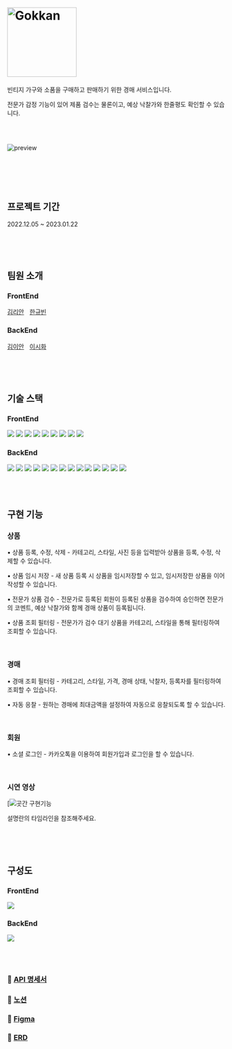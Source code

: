 # <img src="https://user-images.githubusercontent.com/78466780/213652916-5df85e69-d76a-459b-9452-7d0584e7e55b.png" alt="Gokkan" width="160px">

빈티지 가구와 소품을 구매하고 판매하기 위한 경매 서비스입니다. 

전문가 감정 기능이 있어 제품 검수는 물론이고, 예상 낙찰가와 한줄평도 확인할 수 있습니다.

</br>

</br>

![preview](https://github.com/lianKim/gokkan/assets/97217822/23e7992c-0dc8-4a61-b590-794986da7edc)

</br>

</br>

</br>

</br>

## 프로젝트 기간

2022.12.05 ~ 2023.01.22

</br>

</br>

</br>

## 팀원 소개

<h3>FrontEnd</h3>

[김리안](https://github.com/lianKim)ㅤ[한규빈](https://github.com/kyubhinhan)

<h3>BackEnd</h3>

[김이안](https://github.com/kormeian)ㅤ[이시화](https://github.com/roomdoor)

</br>

</br>

</br>

## 기술 스택

<section>
    <h3>FrontEnd</h3>
<div>
    <img src="https://img.shields.io/badge/HTML5-E34F26?&style=flat-square&logo=html5&logoColor=white">
    <img src="https://img.shields.io/badge/CSS-1572B6?&style=flat-square&logo=css3&logoColor=white">
    <img src="https://img.shields.io/badge/Typescript-3178C6?&style=flat-square&logo=typescript&logoColor=white">
    <img src="https://img.shields.io/badge/Vite-646CFF?&style=flat-square&logo=vite&logoColor=white">
    <img src="https://img.shields.io/badge/React-61DAFB?&style=flat-square&logo=react&logoColor=white">
    <img src="https://img.shields.io/badge/Styled Component-DB7093?&style=flat-square&logo=styledcomponents&logoColor=white">
    <img src="https://img.shields.io/badge/Jotai-lightgrey?&style=flat-square&logo=jotai&logoColor=white">
    <img src="https://img.shields.io/badge/Github Actions-2088FF?&style=flat-square&logo=githubactions&logoColor=white">
    <img src="https://img.shields.io/badge/Amazon S3-569A31?&style=flat-square&logo=amazons3&logoColor=white">
</div>
    <h3>BackEnd</h3>
<div>
    <img src="https://img.shields.io/badge/Java-ED8B00?style=flat-square&logo=coffeeScript&logoColor=white">
    <img src="https://img.shields.io/badge/Spring%20Boot-6DB33F?style=flat-square&logo=springBoot&logoColor=white">
    <img src="https://img.shields.io/badge/Spring%20Security-6DB33F?style=flat-sqaure&logo=springSecurity&logoColor=white">
    <img src="https://img.shields.io/badge/Spring%20Data%20Jpa-6DB33F?style=flat-sqaure&logoColor=white">
    <img src="https://img.shields.io/badge/OAuth2-EC1C24?style=flat-sqaure&logoColor=white">
    <img src="https://img.shields.io/badge/QueryDsl-5d9bb9?style=flat-sqaure&logoColor=white">
    <img src="https://img.shields.io/badge/MySQL-4479A1?style=flat-sqaure&logo=MySQL&logoColor=white">
    <img src="https://img.shields.io/badge/Redis-DC382D?style=flat-sqaure&logo=Redis&logoColor=white">
    <img src="https://img.shields.io/badge/Json%20Web%20Token-442e2e?style=flat-sqaure&logo=jSONWebTokens&logoColor=white">
    <img src="https://img.shields.io/badge/Swagger-85EA2D?style=flat-sqaure&logo=swagger&logoColor=white">
    <img src="https://img.shields.io/badge/-SockJS-lightgrey?style=flat-sqaure&logoColor=white">
    <img src="https://img.shields.io/badge/Stomp-3b5c6b?style=flat-sqaure&logoColor=white">
    <img src="https://img.shields.io/badge/Docker-2496ED?style=flat-sqaure&logo=Docker&logoColor=white">
    <img src="https://img.shields.io/badge/Jenkins-D24939?style=flat-sqaure&logo=Jenkins&logoColor=white">
</div>
</section>

</br>

</br>

</br>

## 구현 기능

### 상품

▪️ 상품 등록, 수정, 삭제 - 카테고리, 스타일, 사진 등을 입력받아 상품을 등록, 수정, 삭제할 수 있습니다.

▪️ 상품 임시 저장 - 새 상품 등록 시 상품을 임시저장할 수 있고, 임시저장한 상품을 이어 작성할 수 있습니다.

▪️ 전문가 상품 검수 - 전문가로 등록된 회원이 등록된 상품을 검수하여 승인하면 전문가의 코멘트, 예상 낙찰가와 함께 경매 상품이 등록됩니다.

▪️ 상품 조회 필터링 - 전문가가 검수 대기 상품을 카테고리, 스타일을 통해 필터링하여 조회할 수 있습니다.

</br>

### 경매

▪️ 경매 조회 필터링 - 카테고리, 스타일, 가격, 경매 상태, 낙찰자, 등록자를 필터링하여 조회할 수 있습니다.

▪️ 자동 응찰 - 원하는 경매에 최대금액을 설정하여 자동으로 응찰되도록 할 수 있습니다.

</br>

### 회원

▪️ 소셜 로그인 - 카카오톡을 이용하여 회원가입과 로그인을 할 수 있습니다.

</br>

### 시연 영상

[![곳간 구현기능](https://github.com/lianKim/gokkan/assets/97217822/2330069c-2b77-41a5-91c7-5e3b8961c3cb)

설명란의 타임라인을 참조해주세요.

</br>

</br>

</br>

## 구성도

<h3>FrontEnd</h3>

<img src="https://user-images.githubusercontent.com/108394338/214552512-6b476fdb-0c0b-49ef-9776-0f56f7dcb2e0.png" />

</br>

<h3>BackEnd</h3>

<img src="https://user-images.githubusercontent.com/78466780/214516810-64c2ad97-18eb-42cb-a093-7ce072703710.jpg">

</br>

</br>

</br>

</br>

### 🔗 [API 명세서](http://3.38.59.40:8080/swagger-ui/index.html#/)

### 🔗 [노션](https://fate-soprano-45d.notion.site/Gokkan-33f160a49d994c0eac1cb237b768fd13)

### 🔗 [Figma](https://www.figma.com/file/AUkFFhRZln5S5PYp9zgvXz/Gokkan-UI?node-id=0%3A1&t=JhSvLc7xt2WzzCmV-1)

### 🔗 [ERD](https://www.erdcloud.com/d/R2FKkcDcANvsk5HQC)



